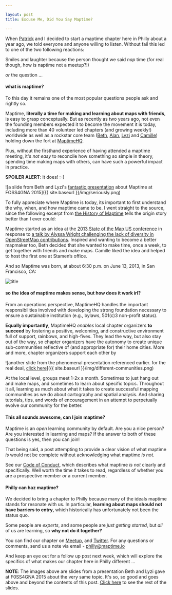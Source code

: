 ```yaml
---

layout: post
title: Excuse Me, Did You Say Maptime?

---
```


When [Patrick](https://twitter.com/hamhandedly) and I decided to start a maptime chapter here in Philly about a year ago, we told everyone and anyone willing to listen. Without fail this led to one of the two following reactions:

Smiles and laughter because the person thought we said *nap* time (for real though, how is naptime not a meetup?!)

*or* the question ... 

#### what is maptime?

To this day it remains one of the most popular questions people ask and rightly so. 

Maptime, **literally a time for making and learning about maps with friends**, is easy to grasp conceptually. But as recently as two years ago, not even the founding members expected it to become the movement it is today, including more than 40 volunteer led chapters (and growing weekly!) worldwide as well as a rockstar core team ([Beth](https://twitter.com/bethschechter), [Alan](https://twitter.com/mappingmashups), [Lyzi](https://twitter.com/lyzidiamond) and [Camille](https://twitter.com/fulgenteft)) holding down the fort at [MaptimeHQ](https://twitter.com/MaptimeHQ).

Plus, without the firsthand experience of having attended a maptime meeting, it's *not easy* to reconcile how something so simple in theory, spending time making maps with others, can have such a powerful impact in practice.

**SPOILER ALERT**: It does! :-) 

![a slide from Beth and Lyzi's [fantastic presentation](https://speakerdeck.com/bethschechter/what-time-is-it-its-maptime) about Maptime at FOSS4GNA 2015]({{ site.baseurl }}/img/seriously.png)

To fully appreciate where Maptime is today, its important to first understand the why, when, and how maptime came to be. I went straight to the source, since the following excerpt from [the History of Maptime](http://maptime.io/about/) tells the origin story better than I ever could:

Maptime started as an idea at the [2013 State of the Map US conference](http://stateofthemap.us/2013/) in response to [a talk by Alyssa Wright challenging the lack of diversity in OpenStreetMap contributions](http://vimeopro.com/openstreetmapus/state-of-the-map-us-2013/video/68098504). Inspired and wanting to become a better mapmaker too, Beth decided that she wanted to make time, once a week, to get together with friends and make maps. Camille liked the idea and helped to host the first one at Stamen’s office.

And so Maptime was born, at about 6:30 p.m. on June 13, 2013, in San Francisco, CA:

![title](http://maptime.io/img/about-maptime.png)

#### so the idea of maptime makes sense, but how does it work irl? 

From an operations perspective, MaptimeHQ handles the important responsibilities involved with developing the strong foundation necessary to ensure a sustainable institution (e.g., bylaws, 501(c)3 non-profit status). 

**Equally importantly**, MaptimeHQ *enables* local chapter organizers **to succeed** by fostering a positive, welcoming, and constructive environment full of support, rainbows, and high-fives. They lead the way, but also stay out of the way, so chapter organizers have the autonomy to create unique sub-communities reflective of (and appropriate for) their home cities. More and more, chapter organizers support each other by 

![another slide from the phenomenal presentation referenced earlier. for the real deal, [click here](https://speakerdeck.com/bethschechter/what-time-is-it-its-maptime)]({{ site.baseurl }}/img/different-communities.png)

At the local level, groups meet 1-2x a month. Sometimes to just hang out and make maps, and sometimes to learn about specific topics. Throughout it all, learning as much about what it takes to create successful mapping communities as we do about cartography and spatial analysis. And sharing tutorials, tips, and words of encouragement in an attempt to perpetually evolve our community for the better. 

#### This all sounds awesome, can I join maptime? 

Maptime is an *open* learning community by default. Are you a nice person? Are you interested in learning and maps? If the answer to both of these questions is yes, then you can join! 

That being said, a post attempting to provide a clear vision of what maptime *is* would not be complete without acknowledging what maptime *is not*. 

See our [Code of Conduct](http://maptime.io/code-of-conduct/), which describes what maptime *is not* clearly and specifically. Well worth the time it takes to read, regardless of whether you are a prospective member *or* a current member.

#### Philly can haz maptime?

We decided to bring a chapter to Philly because many of the ideals maptime stands for resonate with us. In particular, **learning about maps should not have barriers to entry,** which historically has unfortunately not been the status quo.

Some people are *experts*, and some people are *just getting started*, but *all* of us are learning, so **why not do it together?**

You can find our chapter on [Meetup](http://www.meetup.com/maptimephl/), and [Twitter](https://twitter.com/maptimephl). For any questions or comments, send us a note via email - philly@maptime.io

And keep an eye out for a follow up post next week, which will explore the specifics of what makes our chapter here in Philly different ...

**NOTE**: The images above are slides from a presentation Beth and Lyzi gave at F0SS4GNA 2015 about the very same topic. It's so, so good and goes above and beyond the contents of this post. [Click here](https://speakerdeck.com/bethschechter/what-time-is-it-its-maptime) to see the rest of the slides.